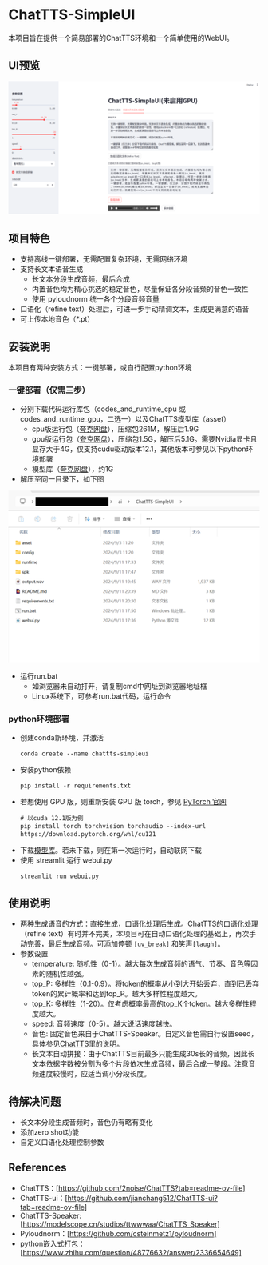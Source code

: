 # ChatTTS-SimpleUI

本项目旨在提供一个简易部署的ChatTTS环境和一个简单使用的WebUI。

## UI预览

![预览图](./view/cpu.png)

## 项目特色
- 支持离线一键部署，无需配置复杂环境，无需网络环境
- 支持长文本语音生成
    - 长文本分段生成音频，最后合成
    - 内置音色均为精心挑选的稳定音色，尽量保证各分段音频的音色一致性
    - 使用 pyloudnorm 统一各个分段音频音量
- 口语化（refine text）处理后，可进一步手动精调文本，生成更满意的语音
- 可上传本地音色（*.pt）

## 安装说明
本项目有两种安装方式：一键部署，或自行配置python环境
### 一键部署（仅需三步）
- 分别下载代码运行库包（codes_and_runtime_cpu 或 codes_and_runtime_gpu，二选一）以及ChatTTS模型库（asset）
    - cpu版运行包（[夸克网盘](https://pan.quark.cn/s/472d4ed93a61)），压缩包261M，解压后1.9G
    - gpu版运行包（[夸克网盘](https://pan.quark.cn/s/388841eeacb6)），压缩包1.5G，解压后5.1G。需要Nvidia显卡且显存大于4G，仅支持cudu驱动版本12.1，其他版本可参见以下python环境部署
    - 模型库（[夸克网盘](https://pan.quark.cn/s/be3c00672fbf)），约1G
- 解压至同一目录下，如下图

![文件目录](./view/files.png)

- 运行run.bat
    - 如浏览器未自动打开，请复制cmd中网址到浏览器地址框
    - Linux系统下，可参考run.bat代码，运行命令

### python环境部署
- 创建conda新环境，并激活
    ```
    conda create --name chattts-simpleui
    ```
- 安装python依赖
    ```
    pip install -r requirements.txt
    ```
- 若想使用 GPU 版，则重新安装 GPU 版 torch，参见 [PyTorch 官网](https://pytorch.org/get-started/locally/)
    ```
    # 以cuda 12.1版为例
    pip install torch torchvision torchaudio --index-url https://download.pytorch.org/whl/cu121
    ```
- 下载[模型库](https://pan.quark.cn/s/be3c00672fbf)。若未下载，则在第一次运行时，自动联网下载
- 使用 streamlit 运行 webui.py
    ```
    streamlit run webui.py
    ```

## 使用说明
- 两种生成语音的方式：直接生成，口语化处理后生成。ChatTTS的口语化处理（refine text）有时并不完美，本项目可在自动口语化处理的基础上，再次手动完善，最后生成音频。可添加停顿 `[uv_break]` 和笑声`[laugh]`。
- 参数设置
    - temperature: 随机性（0-1）。越大每次生成音频的语气、节奏、音色等因素的随机性越强。
    - top_P: 多样性（0.1-0.9）。将token的概率从小到大开始丢弃，直到已丢弃token的累计概率和达到top_P。越大多样性程度越大。
    - top_K: 多样性（1-20）。仅考虑概率最高的top_K个token。越大多样性程度越大。
    - speed: 音频速度（0-5）。越大说话速度越快。
    - 音色: 固定音色来自于ChatTTS-Speaker。自定义音色需自行设置seed，具体参见[ChatTTS里的说明](https://github.com/2noise/ChatTTS?tab=readme-ov-file)。
    - 长文本自动拼接：由于ChatTTS目前最多只能生成30s长的音频，因此长文本依据字数被分割为多个片段依次生成音频，最后合成一整段。注意音频速度较慢时，应适当调小分段长度。

## 待解决问题
- 长文本分段生成音频时，音色仍有略有变化
- 添加zero shot功能
- 自定义口语化处理控制参数

## References
- ChatTTS：[https://github.com/2noise/ChatTTS?tab=readme-ov-file]
- ChatTTS-ui：[https://github.com/jianchang512/ChatTTS-ui?tab=readme-ov-file]
- ChatTTS-Speaker: [https://modelscope.cn/studios/ttwwwaa/ChatTTS_Speaker]
- Pyloudnorm：[https://github.com/csteinmetz1/pyloudnorm]
- python嵌入式打包：[https://www.zhihu.com/question/48776632/answer/2336654649]

